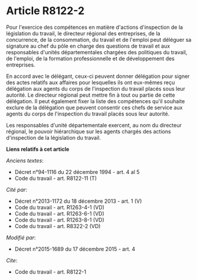 # Article R8122-2

Pour l'exercice des compétences en matière d'actions d'inspection de la législation du travail, le directeur régional des
entreprises, de la concurrence, de la consommation, du travail et de l'emploi peut déléguer sa signature au chef du pôle en
charge des questions de travail et aux responsables d'unités départementales chargées des politiques du travail, de l'emploi,
de la formation professionnelle et de développement des entreprises. 

En accord avec le délégant, ceux-ci peuvent donner délégation pour signer des actes relatifs aux affaires pour lesquelles ils
ont eux-mêmes reçu délégation aux agents du corps de l'inspection du travail placés sous leur autorité. Le directeur régional
peut mettre fin à tout ou partie de cette délégation. Il peut également fixer la liste des compétences qu'il souhaite exclure
de la délégation que peuvent consentir ces chefs de service aux agents du corps de l'inspection du travail placés sous leur
autorité. 

Les responsables d'unité départementale exercent, au nom du directeur régional, le pouvoir hiérarchique sur les agents
chargés des actions d'inspection de la législation du travail.

**Liens relatifs à cet article**

_Anciens textes_:

  - Décret n°94-1116 du 22 décembre 1994 - art. 4 al 5
  - Code du travail - art. R8122-11 (T)

_Cité par_:

  - Décret n°2013-1172 du 18 décembre 2013 - art. 1 (V)
  - Code du travail - art. R1263-4-1 (VD)
  - Code du travail - art. R1263-6-1 (VD)
  - Code du travail - art. R1263-8-1 (VD)
  - Code du travail - art. R8322-2 (VD)

_Modifié par_:

  - Décret n°2015-1689 du 17 décembre 2015 - art. 4

_Cite_:

  - Code du travail - art. R8122-1
